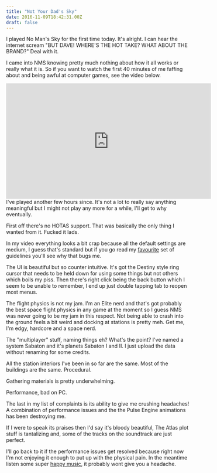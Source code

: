 ```yaml
---
title: "Not Your Dad's Sky"
date: 2016-11-09T18:42:31.00Z
draft: false
---
```



I played No Man's Sky for the first time today. It's alright. I can hear the internet scream "BUT DAVE! WHERE'S THE HOT TAKE? WHAT ABOUT THE BRAND?" Deal with it.
 
I came into NMS knowing pretty much nothing about how it all works or really what it is. So if you want to watch the first 40 minutes of me faffing about and being awful at computer games, see the video below.
 <iframe width="560" height="315" src="https://www.youtube.com/embed/QJ5fjzXrqsc" frameborder="0" allowfullscreen=""></iframe> 
I've played another few hours since. It's not a lot to really say anything meaningful but I might not play any more for a while, I'll get to why eventually.
 
First off there's no HOTAS support. That was basically the only thing I wanted from it. Fucked it lads.
 
In my video everything looks a bit crap because all the default settings are medium, I guess that's standard but if you go read my [favourite](https://elementary.io/docs/human-interface-guidelines#avoid-configuration) set of guidelines you'll see why that bugs me.
 
The UI is beautiful but so counter intuitive. It's got the Destiny style ring cursor that needs to be held down for using some things but not others which boils my piss. Then there's right click being the back button which I seem to be unable to remember, I end up just double tapping tab to reopen most menus.
 
The flight physics is not my jam. I'm an Elite nerd and that's got probably the best space flight physics in any game at the moment so I guess NMS was never going to be my jam in this respect. Not being able to crash into the ground feels a bit weird and docking at stations is pretty meh. Get me, I'm edgy, hardcore and a space nerd.
 
The "multiplayer" stuff, naming things eh? What's the point? I've named a system Sabaton and it's planets Sabaton I and II. I just upload the data without renaming for some credits.
 
All the station interiors I've been in so far are the same. Most of the buildings are the same. Procedural.
 
Gathering materials is pretty underwhelming.
 
Performance, bad on PC.
 
The last in my list of complaints is its ability to give me crushing headaches! A combination of performance issues and the the Pulse Engine animations has been destroying me.
 
If I were to speak its praises then I'd say it's bloody beautiful, The Atlas plot stuff is tantalizing and, some of the tracks on the soundtrack are just perfect.
 
I'll go back to it if the performance issues get resolved because right now I'm not enjoying it enough to put up with the physical pain. In the meantime listen some super [happy music](https://www.youtube.com/watch?v=q6T0wOMsNrI), it probably wont give you a headache.

